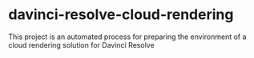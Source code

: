 # davinci-resolve-cloud-rendering
This project is an automated process for preparing the environment of a cloud rendering solution for Davinci Resolve
